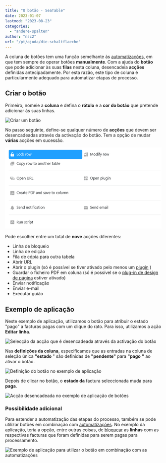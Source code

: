 ```yaml
---
title: "O botão - SeaTable"
date: 2023-01-07
lastmod: "2023-08-23"
categories: 
  - "andere-spalten"
author: "nsc2"
url: "/pt/ajuda/die-schaltflaeche"
---
```


A coluna de botões tem uma função semelhante às [automatizações](https://seatable.io/pt/docs/arbeiten-mit-automationen/anlegen-einer-automation/), em que tem sempre de operar botões **manualmente**. Com a ajuda do **botão** que pode adicionar às suas **filas** nesta coluna, desencadeia **acções** definidas antecipadamente. Por esta razão, este tipo de coluna é particularmente adequado para automatizar etapas de processo.

## Criar o botão

Primeiro, nomeie a **coluna** e defina o **rótulo** e a **cor do botão** que pretende adicionar às suas linhas.

![Criar um botão](https://seatable.io/wp-content/uploads/2023/01/create-button-column.png)

No passo seguinte, define-se qualquer número de **acções** que devem ser desencadeadas através da activação do botão. Tem a opção de mudar **várias** acções em sucessão.

![Painel com nove botões de ação](images/New-button-action-modal.png)

Pode escolher entre um total de **nove** acções diferentes:

- Linha de bloqueio
- Linha de edição
- Fila de cópia para outra tabela
- Abrir URL
- Abrir o plugin (só é possível se tiver ativado pelo menos um [plugin](https://seatable.io/pt/docs/arbeiten-mit-plugins/was-ist-ein-plugin/) )
- Guardar o ficheiro PDF em coluna (só é possível se o [plug-in de design de página](https://seatable.io/pt/docs/seitendesign-plugin/anleitung-zum-seitendesign-plugin/) estiver ativado)
- Enviar notificação
- Enviar e-mail
- Executar guião

## Exemplo de aplicação

Neste exemplo de aplicação, utilizamos o botão para atribuir o estado "pago" a facturas pagas com um clique do rato. Para isso, utilizamos a ação **Editar linha**.

![Selecção da acção que é desencadeada através da activação do botão](https://seatable.io/wp-content/uploads/2023/01/modify-row.png)

Nas **definições da coluna**, especificamos que as entradas na coluna de seleção única **"estado** " são definidas de **"pendente"** para **"pago** **"** ao ativar o botão.

![Definição do botão no exemplo de aplicação](https://seatable.io/wp-content/uploads/2023/01/settings-of-the-button-column-in-the-example.png)

Depois de clicar no botão, o **estado da** factura seleccionada muda para **paga**.

![Acção desencadeada no exemplo de aplicação de botões](https://seatable.io/wp-content/uploads/2023/01/example-button-column.gif)

### Possibilidade adicional

Para estender a automatização das etapas do processo, também se pode utilizar botões em combinação com [automatizações](https://seatable.io/pt/docs/arbeiten-mit-automationen/anlegen-einer-automation/). No exemplo da aplicação, teria a opção, entre outras coisas, de [bloquear](https://seatable.io/pt/docs/arbeiten-mit-zeilen/sperren-einer-zeile/) as **linhas** com as respectivas facturas que foram definidas para serem pagas para processamento.

![Exemplo de aplicação para utilizar o botão em combinação com as automatizações](https://seatable.io/wp-content/uploads/2023/01/use-the-button-cplumn-with-automations.gif)
